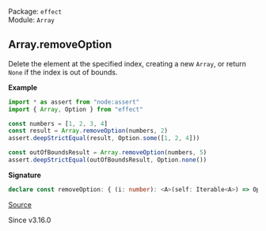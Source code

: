 Package: `effect`<br />
Module: `Array`<br />

## Array.removeOption

Delete the element at the specified index, creating a new `Array`,
or return `None` if the index is out of bounds.

**Example**

```ts
import * as assert from "node:assert"
import { Array, Option } from "effect"

const numbers = [1, 2, 3, 4]
const result = Array.removeOption(numbers, 2)
assert.deepStrictEqual(result, Option.some([1, 2, 4]))

const outOfBoundsResult = Array.removeOption(numbers, 5)
assert.deepStrictEqual(outOfBoundsResult, Option.none())
```

**Signature**

```ts
declare const removeOption: { (i: number): <A>(self: Iterable<A>) => Option.Option<Array<A>>; <A>(self: Iterable<A>, i: number): Option.Option<Array<A>>; }
```

[Source](https://github.com/Effect-TS/effect/tree/main/packages/effect/src/Array.ts#L1408)

Since v3.16.0
